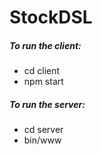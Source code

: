 # StockDSL
##### To run the client: 
- cd client
- npm start

##### To run the server:
- cd server
- bin/www
